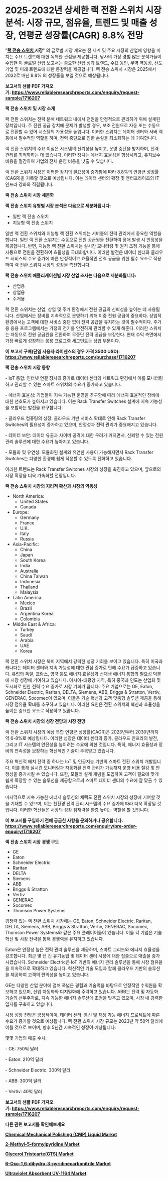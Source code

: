 <p><h1>2025-2032년 상세한 랙 전환 스위치 시장 분석: 시장 규모, 점유율, 트렌드 및 매출 성장, 연평균 성장률(CAGR) 8.8% 전망</h1></p><p>"<strong><a href="https://www.reliableresearchreports.com/rack-transfer-switches-r1716207?utm_campaign=105&utm_medium=7&utm_source=Github&utm_content=ia&utm_term=04042025&utm_id=rack-transfer-switches">랙 전송 스위치&nbsp;</a></strong><strong>시장</strong>" 의 글로벌 시장 개요는 전 세계 및 주요 시장의 산업에 영향을 미치는 주요 트렌드에 대한 독특한 관점을 제공합니다. 당사의 가장 경험 많은 분석가들이 수집한 이 글로벌 산업 보고서는 중요한 산업 성과 트렌드, 수요 동인, 무역 역동성, 선도 기업 및 미래 트렌드에 대한 통찰력을 제공합니다. 랙 전송 스위치 시장은 2025에서 2032로 매년 8.8% 의 성장률을 보일 것으로 예상됩니다.&nbsp;</p>
<p><strong>보고서의 샘플 PDF 가져오기:&nbsp;<a href="https://www.reliableresearchreports.com/enquiry/request-sample/1716207?utm_campaign=105&utm_medium=7&utm_source=Github&utm_content=ia&utm_term=04042025&utm_id=rack-transfer-switches">https://www.reliableresearchreports.com/enquiry/request-sample/1716207</a></strong></p>
<p><strong>랙 전송 스위치 및 시장 소개</strong></p>
<p><p>랙 전환 스위치는 전력 분배 네트워크 내에서 전원을 안정적으로 관리하기 위해 설계된 장치입니다. 주 전원 공급 장치에 문제가 발생할 경우, 보조 전원으로 자동 또는 수동으로 전환할 수 있어 시스템의 가용성을 높입니다. 이러한 스위치는 데이터 센터와 서버 랙 등에서 필수적인 역할을 하며, 전력 중단으로 인한 손실을 최소화하는 데 기여합니다.</p><p>랙 전환 스위치의 주요 이점은 시스템의 신뢰성을 높이고, 운영 중단을 방지하며, 전력 관리를 최적화하는 데 있습니다. 이러한 장치는 에너지 효율성을 향상시키고, 유지보수 비용을 절감하여 기업의 전체 운영 비용을 낮출 수 있습니다. </p><p>랙 전환 스위치 시장은 이러한 장치의 필요성이 증가함에 따라 8.8%의 연평균 성장률(CAGR)을 기록할 것으로 예상됩니다. 이는 데이터 센터의 확장 및 엔터프라이즈의 IT 인프라 강화와 직결됩니다.</p></p>
<p><strong>랙 전송 스위치 시장 세분화</strong></p>
<p><strong>랙 전송 스위치 유형별 시장 분석은 다음으로 세분화됩니다:</strong></p>
<p><ul><li>일반 랙 전송 스위치</li><li>지능형 랙 전송 스위치</li></ul></p>
<p><p>일반 랙 전환 스위치와 지능형 랙 전환 스위치는 서버룸의 전력 관리에서 중요한 역할을 합니다. 일반 랙 전환 스위치는 수동으로 전원 공급원을 전환하여 장애 발생 시 안정성을 제공합니다. 반면, 지능형 랙 전환 스위치는 실시간 모니터링 및 원격 조정 기능을 통해 자동으로 전원을 전환하여 효율성을 극대화합니다. 이러한 발전은 데이터 센터와 클라우드 서비스의 수요 증가에 따른 안정적이고 효율적인 전력 공급을 위한 필수 요소로 작용하여 랙 전환 스위치 시장의 성장을 촉진합니다.</p></p>
<p><strong>랙 전송 스위치 애플리케이션별 시장 산업 조사는 다음으로 세분화됩니다:</strong></p>
<p><ul><li>산업용</li><li>상업용</li><li>주거용</li></ul></p>
<p><p>랙 전환 스위치는 산업, 상업 및 주거 환경에서 전원 공급의 신뢰성을 높이는 데 사용됩니다. 산업에서는 장비를 지속적으로 운영하기 위해 이중 전원 공급이 중요하다. 상업적 환경에서는 고객에 대한 서비스 중단 없이 전력 공급을 유지하는 것이 필수적이다. 주거용 응용 프로그램에서는 가정의 전기를 안전하게 관리할 수 있게 해준다. 이러한 스위치는 자동으로 전원 공급원을 전환하여 무중단 전력 공급을 보장한다. 현재 수익 측면에서 가장 빠르게 성장하는 응용 프로그램 세그먼트는 상업 부문이다.</p></p>
<p><strong>이 보고서 구매(단일 사용자 라이센스의 경우 가격 3500 USD): <a href="https://www.reliableresearchreports.com/purchase/1716207?utm_campaign=105&utm_medium=7&utm_source=Github&utm_content=ia&utm_term=04042025&utm_id=rack-transfer-switches">https://www.reliableresearchreports.com/purchase/1716207</a></strong></p>
<p><strong>랙 전송 스위치 시장 동향</strong></p>
<p><p>- IoT 통합: 인터넷 연결 장치의 증가로 데이터 센터와 네트워크 환경에서 이를 모니터링하고 관리할 수 있는 스마트 스위치의 수요가 증가하고 있습니다.</p><p>- 에너지 효율성: 기업들이 지속 가능한 운영을 추구함에 따라 에너지 효율적인 장비에 대한 선호도가 높아지고 있습니다. 이는 Rack Transfer Switches 설계에 지속 가능성을 포함하는 발전을 요구합니다.</p><p>- 클라우드 컴퓨팅의 성장: 클라우드 기반 서비스 확대로 인해 Rack Transfer Switches의 필요성이 증가하고 있으며, 안정성과 전력 관리가 중요해지고 있습니다.</p><p>- 데이터 보안: 데이터 유출과 사이버 공격에 대한 우려가 커지면서, 신뢰할 수 있는 전원 관리 솔루션에 대한 수요가 높아지고 있습니다.</p><p>- 모듈화 및 유연성: 모듈화된 설계와 유연한 사용이 가능해지면서 Rack Transfer Switches는 다양한 환경에 쉽게 적응할 수 있도록 진화하고 있습니다.</p><p>이러한 트렌드는 Rack Transfer Switches 시장의 성장을 촉진하고 있으며, 앞으로의 시장 확장을 더욱 가속화할 전망입니다.</p></p>
<p><strong>랙 전송 스위치 시장의 지리적 확산과 시장의 역동성</strong></p>
<p><ul>
    <li>
        North America:
        <ul>
            <li>United States</li>
            <li>Canada</li>
        </ul>
    </li>
    <li>
        Europe:
        <ul>
            <li>Germany</li>
            <li>France</li>
            <li>U.K.</li>
            <li>Italy</li>
            <li>Russia</li>
        </ul>
    </li>
    <li>
        Asia-Pacific:
        <ul>
            <li>China</li>
            <li>Japan</li>
            <li>South Korea</li>
            <li>India</li>
            <li>Australia</li>
            <li>China Taiwan</li>
            <li>Indonesia</li>
            <li>Thailand</li>
            <li>Malaysia</li>
        </ul>
    </li>
    <li>
        Latin America:
        <ul>
            <li>Mexico</li>
            <li>Brazil</li>
            <li>Argentina Korea</li>
            <li>Colombia</li>
        </ul>
    </li>
    <li>
        Middle East & Africa:
        <ul>
            <li>Turkey</li>
            <li>Saudi</li>
            <li>Arabia</li>
            <li>UAE</li>
            <li>Korea</li>
        </ul>
    </li>
    </ul></p>
<p><p>랙 전환 스위치 시장은 북미 지역에서 강력한 성장 기회를 보이고 있습니다. 특히 미국과 캐나다는 데이터 센터와 지속 가능성에 대한 관심 증가로 인해 수요가 급증하고 있습니다. 유럽의 독일, 프랑스, 영국 등도 에너지 효율성과 신재생 에너지 통합의 필요성 덕분에 시장 성장에 기여하고 있습니다. 아시아-태평양 지역, 특히 중국과 인도는 산업화 및 도시화로 인한 전력 수요 증가로 시장 기회가 큽니다. 주요 기업으로는 GE, Eaton, Schneider Electric, Raritan, DELTA, Siemens, ABB, Briggs & Stratton, Vertiv, GENERAC, Socomec이 있으며, 이들은 기술 혁신과 고객 맞춤형 솔루션 제공을 통해 시장 점유율 확대를 추구하고 있습니다. 이러한 요인은 전환 스위치의 혁신과 효율성을 높이는 중요한 요소로 작용하고 있습니다.</p></p>
<p><strong>랙 전송 스위치 시장의 성장 전망과 시장 전망</strong></p>
<p><p>랙 전환 스위치 시장의 예상 복합 연평균 성장률(CAGR)은 2023년부터 2030년까지 약 6-8%로 예상됩니다. 이러한 성장은 데이터 센터의 증가, 클라우드 인프라의 발전, 그리고 IT 시스템의 안전성을 높이려는 수요에 의한 것입니다. 특히, 에너지 효율성과 장비의 연속성을 보장하는 혁신적인 기술이 주목받고 있습니다.</p><p>주요 혁신적 배치 전략 중 하나는 IoT 및 인공지능 기반의 스마트 전환 스위치 개발입니다. 이를 통해 실시간 모니터링과 자동화된 전력 관리가 가능해져 운영 비용 절감 및 안정성을 증가시킬 수 있습니다. 또한, 모듈러 설계 개념을 도입하여 고객이 필요에 맞게 쉽게 확장할 수 있는 솔루션을 제공함으로써 스마트 데이터 센터의 수요에 잘 맞출 수 있습니다.</p><p>마지막으로 지속 가능한 에너지 솔루션의 채택도 전환 스위치 시장의 성장에 기여할 것을 기대할 수 있으며, 이는 친환경 전력 관리 시스템의 수요 증가에 따라 더욱 확장될 것입니다. 이러한 혁신들은 시장의 성장 잠재력을 한층 높이는 역할을 할 것입니다.</p></p>
<p><strong>이 보고서를 구입하기 전에 궁금한 사항을 문의하거나 공유합니다. <a href="https://www.reliableresearchreports.com/enquiry/pre-order-enquiry/1716207?utm_campaign=105&utm_medium=7&utm_source=Github&utm_content=ia&utm_term=04042025&utm_id=rack-transfer-switches">https://www.reliableresearchreports.com/enquiry/pre-order-enquiry/1716207</a></strong></p>
<p><strong>랙 전송 스위치 시장 경쟁 구도</strong></p>
<p><ul><li>GE</li><li>Eaton</li><li>Schneider Electric</li><li>Raritan</li><li>DELTA</li><li>Siemens</li><li>ABB</li><li>Briggs & Stratton</li><li>Vertiv</li><li>GENERAC</li><li>Socomec</li><li>Thomson Power Systems</li></ul></p>
<p><p>경쟁력 있는 랙 전환 스위치 시장에는 GE, Eaton, Schneider Electric, Raritan, DELTA, Siemens, ABB, Briggs & Stratton, Vertiv, GENERAC, Socomec, Thomson Power Systems와 같은 주요 플레이어들이 있습니다. 이들 각 기업은 기술 혁신 및 시장 전략을 통해 경쟁력을 유지하고 있습니다. </p><p>Eaton은 안정성 높은 전력 관리 솔루션을 제공하며, 스마트 그리드와 에너지 효율성을 강조합니다. 최근 몇 년 간 유기농업 및 데이터 센터 시장에 대한 집중으로 매출을 증가시켰습니다. Schneider Electric은 IoT 기반의 에너지 관리 솔루션을 통해 시장 점유율을 지속적으로 확대하고 있습니다. 혁신적인 기술 도입과 함께 클라우드 기반의 솔루션을 제공하여 고객의 편의성을 높이고 있습니다.</p><p>GE는 다양한 산업 분야에 걸쳐 폭넓은 경험과 기술력을 바탕으로 안정적인 수익원을 확보하고 있으며, 산업 자동화와 디지털화에 주력하고 있습니다. ABB는 전력 및 자동화 기술의 선두주자로, 지속 가능한 에너지 솔루션에 초점을 맞추고 있으며, 시장 내 강력한 입지를 구축하고 있습니다.</p><p>시장 성장 전망은 긍정적이며, 데이터 센터, 통신 및 재생 가능 에너지 프로젝트에 따른 수요가 증가할 것으로 예상됩니다. 랙 전환 스위치 시장 규모는 2023년 약 50억 달러에 이를 것으로 보이며, 향후 5년간 지속적인 성장이 예상됩니다.</p><p>몇몇 기업의 매출 수치:</p><p>- GE: 750억 달러</p><p>- Eaton: 210억 달러</p><p>- Schneider Electric: 300억 달러</p><p>- ABB: 300억 달러</p><p>- Vertiv: 40억 달러</p></p>
<p><strong>보고서의 샘플 PDF 가져오기:&nbsp;<a href="https://www.reliableresearchreports.com/enquiry/request-sample/1716207?utm_campaign=105&utm_medium=7&utm_source=Github&utm_content=ia&utm_term=04042025&utm_id=rack-transfer-switches">https://www.reliableresearchreports.com/enquiry/request-sample/1716207</a></strong></p>
<p><strong></strong></p>
<p><strong></strong></p>
<p><strong></strong></p>
<p><strong></strong></p>
<p><strong>다른 관련 보고서를 확인해보세요</strong></p>
<p><strong><p><a href="https://github.com/ghaligopezf5/Market-Research-Report-List-1/blob/main/chemical-mechanical-polishing-cmp-liquid-market.md?utm_campaign=105&utm_medium=7&utm_source=Github&utm_content=ia&utm_term=04042025&utm_id=rack-transfer-switches">Chemical Mechanical Polishing (CMP) Liquid Market</a></p><p><a href="https://github.com/decockogbaro25/Market-Research-Report-List-1/blob/main/2-methyl-5-formylpyridine-market.md?utm_campaign=105&utm_medium=7&utm_source=Github&utm_content=ia&utm_term=04042025&utm_id=rack-transfer-switches">2-Methyl-5-formylpyridine Market</a></p><p><a href="https://github.com/latzerelfigo48/Market-Research-Report-List-1/blob/main/glycerol-tristeartegts-market.md?utm_campaign=105&utm_medium=7&utm_source=Github&utm_content=ia&utm_term=04042025&utm_id=rack-transfer-switches">Glycerol Tristearte(GTS) Market</a></p><p><a href="https://github.com/drielvinki/Market-Research-Report-List-1/blob/main/6-oxo-16-dihydro-3-pyridinecarbonitrile-market.md?utm_campaign=105&utm_medium=7&utm_source=Github&utm_content=ia&utm_term=04042025&utm_id=rack-transfer-switches">6-Oxo-1,6-dihydro-3-pyridinecarbonitrile Market</a></p><p><a href="https://github.com/panciujoslin3/Market-Research-Report-List-1/blob/main/ultraviolet-absorbent-uv-1164-market.md?utm_campaign=105&utm_medium=7&utm_source=Github&utm_content=ia&utm_term=04042025&utm_id=rack-transfer-switches">Ultraviolet Absorbent UV-1164 Market</a></p></strong></p>
<p></p>